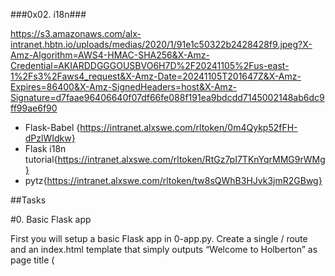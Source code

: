 ###0x02. i18n###

https://s3.amazonaws.com/alx-intranet.hbtn.io/uploads/medias/2020/1/91e1c50322b2428428f9.jpeg?X-Amz-Algorithm=AWS4-HMAC-SHA256&X-Amz-Credential=AKIARDDGGGOUSBVO6H7D%2F20241105%2Fus-east-1%2Fs3%2Faws4_request&X-Amz-Date=20241105T201647Z&X-Amz-Expires=86400&X-Amz-SignedHeaders=host&X-Amz-Signature=d7faae96406640f07df66fe088f191ea9bdcdd7145002148ab6dc9ff99ae6f90

* Flask-Babel {https://intranet.alxswe.com/rltoken/0m4Qykp52fFH-dPzlWIdkw}
* Flask i18n tutorial{https://intranet.alxswe.com/rltoken/RtGz7pI7TKnYqrMMG9rWMg}
* pytz{https://intranet.alxswe.com/rltoken/tw8sQWhB3HJvk3jmR2GBwg}

##Tasks

#0. Basic Flask app

First you will setup a basic Flask app in 0-app.py. Create a single / route and an index.html template that simply outputs “Welcome to Holberton” as page title (<title>) and “Hello world” as header (<h1>).

##1. Basic Babel setup

Install the Babel Flask extension:

$ pip3 install flask_babel==2.0.0
Then instantiate the Babel object in your app. Store it in a module-level variable named babel.

In order to configure available languages in our app, you will create a Config class that has a LANGUAGES class attribute equal to ["en", "fr"].

Use Config to set Babel’s default locale ("en") and timezone ("UTC").

Use that class as config for your Flask app.

#2. Get locale from request

Create a get_locale function with the babel.localeselector decorator. Use request.accept_languages to determine the best match with our supported languages.

#3. Parametrize templates

Use the _ or gettext function to parametrize your templates. Use the message IDs home_title and home_header.

Create a babel.cfg file containing


[python: **.py]
[jinja2: **/templates/**.html]
extensions=jinja2.ext.autoescape,jinja2.ext.with_
Then initialize your translations with

$ pybabel extract -F babel.cfg -o messages.pot .
and your two dictionaries with

$ pybabel init -i messages.pot -d translations -l en
$ pybabel init -i messages.pot -d translations -l fr
Then edit files translations/[en|fr]/LC_MESSAGES/messages.po to provide the correct value for each message ID for each language. Use the following translations:

msgid	English	French
home_title	"Welcome to Holberton"	"Bienvenue chez Holberton"
home_header	"Hello world!"	"Bonjour monde!"
Then compile your dictionaries with

$ pybabel compile -d translations
Reload the home page of your app and make sure that the correct messages show up.

#4. Force locale with URL parameter

In this task, you will implement a way to force a particular locale by passing the locale=fr parameter to your app’s URLs.

In your get_locale function, detect if the incoming request contains locale argument and ifs value is a supported locale, return it. If not or if the parameter is not present, resort to the previous default behavior.

Now you should be able to test different translations by visiting http://127.0.0.1:5000?locale=[fr|en].

Visiting http://127.0.0.1:5000/?locale=fr should display this level 1 heading: 

#5. Mock logging in

Creating a user login system is outside the scope of this project. To emulate a similar behavior, copy the following user table in 5-app.py.

users = {
    1: {"name": "Balou", "locale": "fr", "timezone": "Europe/Paris"},
    2: {"name": "Beyonce", "locale": "en", "timezone": "US/Central"},
    3: {"name": "Spock", "locale": "kg", "timezone": "Vulcan"},
    4: {"name": "Teletubby", "locale": None, "timezone": "Europe/London"},
}
This will mock a database user table. Logging in will be mocked by passing login_as URL parameter containing the user ID to log in as.

Define a get_user function that returns a user dictionary or None if the ID cannot be found or if login_as was not passed.

Define a before_request function and use the app.before_request decorator to make it be executed before all other functions. before_request should use get_user to find a user if any, and set it as a global on flask.g.user.

In your HTML template, if a user is logged in, in a paragraph tag, display a welcome message otherwise display a default message as shown in the table below.

msgid	English	French
logged_in_as	"You are logged in as %(username)s."	"Vous êtes connecté en tant que %(username)s."
not_logged_in	"You are not logged in."	"Vous n'êtes pas connecté."
Visiting http://127.0.0.1:5000/ in your browser should display this:



Visiting http://127.0.0.1:5000/?login_as=2 in your browser should display this: 


#6. Use user locale

Change your get_locale function to use a user’s preferred local if it is supported.

The order of priority should be

Locale from URL parameters
Locale from user settings
Locale from request header
Default locale
Test by logging in as different users
https://s3.amazonaws.com/alx-intranet.hbtn.io/uploads/medias/2020/3/9941b480b0b9d87dc5de.png?X-Amz-Algorithm=AWS4-HMAC-SHA256&X-Amz-Credential=AKIARDDGGGOUSBVO6H7D%2F20241105%2Fus-east-1%2Fs3%2Faws4_request&X-Amz-Date=20241105T201648Z&X-Amz-Expires=86400&X-Amz-SignedHeaders=host&X-Amz-Signature=acb299489762e81c216a4b41f264c82bf0cce24f2e8e7aa689001f4cd68779de

7. Infer appropriate time zone

Define a get_timezone function and use the babel.timezoneselector decorator.

The logic should be the same as get_locale:

Find timezone parameter in URL parameters
Find time zone from user settings
Default to UTC
Before returning a URL-provided or user time zone, you must validate that it is a valid time zone. To that, use pytz.timezone and catch the pytz.exceptions.UnknownTimeZoneError exception.

8. Display the current time

Based on the inferred time zone, display the current time on the home page in the default format. For example:

Jan 21, 2020, 5:55:39 AM or 21 janv. 2020 à 05:56:28

Use the following translations

msgid	English	French
current_time_is	"The current time is %(current_time)s."	"Nous sommes le %(current_time)s."
Displaying the time in French looks like this:
https://s3.amazonaws.com/alx-intranet.hbtn.io/uploads/medias/2020/3/bba4805d6dca0a46a0f6.png?X-Amz-Algorithm=AWS4-HMAC-SHA256&X-Amz-Credential=AKIARDDGGGOUSBVO6H7D%2F20241105%2Fus-east-1%2Fs3%2Faws4_request&X-Amz-Date=20241105T203337Z&X-Amz-Expires=86400&X-Amz-SignedHeaders=host&X-Amz-Signature=6da01139f382694dd596251c4b33f5080de3889f9031302594713138d007046c

Displaying the time in English looks like this:
https://s3.amazonaws.com/alx-intranet.hbtn.io/uploads/medias/2020/3/54f3be802024dbcf06f4.png?X-Amz-Algorithm=AWS4-HMAC-SHA256&X-Amz-Credential=AKIARDDGGGOUSBVO6H7D%2F20241105%2Fus-east-1%2Fs3%2Faws4_request&X-Amz-Date=20241105T203337Z&X-Amz-Expires=86400&X-Amz-SignedHeaders=host&X-Amz-Signature=7258c3ea73ad1ead0f276c271d41ad936be3ee194a185276ef04add870ae1cdf


